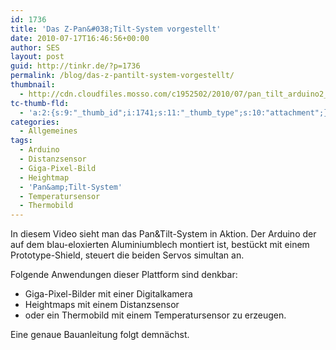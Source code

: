 ```yaml
---
id: 1736
title: 'Das Z-Pan&#038;Tilt-System vorgestellt'
date: 2010-07-17T16:46:56+00:00
author: SES
layout: post
guid: http://tinkr.de/?p=1736
permalink: /blog/das-z-pantilt-system-vorgestellt/
thumbnail:
  - http://cdn.cloudfiles.mosso.com/c1952502/2010/07/pan_tilt_arduino2_sml.jpg
tc-thumb-fld:
  - 'a:2:{s:9:"_thumb_id";i:1741;s:11:"_thumb_type";s:10:"attachment";}'
categories:
  - Allgemeines
tags:
  - Arduino
  - Distanzsensor
  - Giga-Pixel-Bild
  - Heightmap
  - 'Pan&amp;Tilt-System'
  - Temperatursensor
  - Thermobild
---
```

In diesem Video sieht man das Pan&Tilt-System in Aktion. Der Arduino der auf dem blau-eloxierten Aluminiumblech montiert ist, bestückt mit einem Prototype-Shield, steuert die beiden Servos simultan an.

Folgende Anwendungen dieser Plattform sind denkbar:
- Giga-Pixel-Bilder mit einer Digitalkamera
- Heightmaps mit einem Distanzsensor
- oder ein Thermobild mit einem Temperatursensor
zu erzeugen.

Eine genaue Bauanleitung folgt demnächst.
